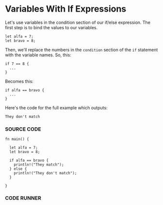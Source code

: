 # Variables With If Expressions

Let's use variables in the condition section
of our if/else expression. The first step is to
bind the values to our variables.

```rust,noplayground
let alfa = 7;
let bravo = 8;
```

Then, we'll replace the numbers in the `condition`
section of the `if` statement with the variable
names. So, this:

```rust,noplayground
if 7 == 8 {
  ...
}
```

Becomes this:

```rust,noplayground
if alfa == bravo {
  ...
}
```

Here's the code for the full example which
outputs:

```txt
They don't match
```

### SOURCE CODE

```rust, noplayground, EXAMPLE1
fn main() {

  let alfa = 7;
  let bravo = 8;

  if alfa == bravo {
    println!("They match");
  } else {
    println!("They don't match");
  }

}
```

### CODE RUNNER

```rust, editable, CODE1

```
